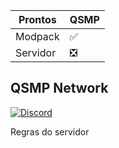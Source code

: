 


| Prontos |QSMP|
| ------------- | ------------- |
| Modpack|✅|
| Servidor|❎|

<p align="center">

## QSMP Network

<a href="https://discord.gg/Sy3awpHNQ5"><img alt="Discord" src="[https://img.shields.io/badge/Discord-5865F2?style=for-the-badge&logo=discord&logoColor=white&style=plastic](https://cdn.discordapp.com/attachments/1150768584377765898/1150824686549217290/e0e49c2d4464fd8f9c65a9cda63f4dc3.png)https://cdn.discordapp.com/attachments/1150768584377765898/1150824686549217290/e0e49c2d4464fd8f9c65a9cda63f4dc3.png"/></a>
</p>


Regras do servidor
